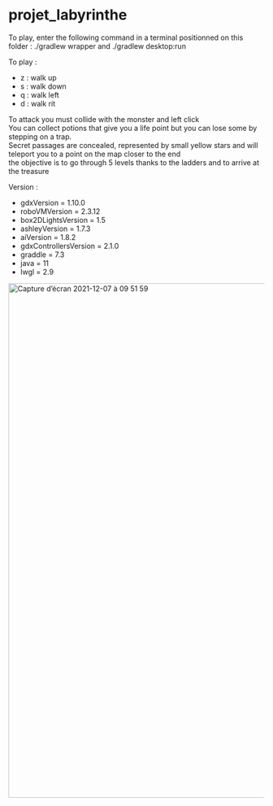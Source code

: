# projet_labyrinthe
To play, enter the following command in a terminal positionned on this folder :
./gradlew wrapper and
./gradlew desktop:run

To play : 
<ul>
  <li> z : walk up </li>
  <li> s : walk down </li>
  <li> q : walk left </li>
  <li> d : walk rit </li> 
</ul>
To attack you must collide with the monster and left click </br> 
You can collect potions that give you a life point but you can lose some by stepping on a trap. </br> 
Secret passages are concealed, represented by small yellow stars and will teleport you to a point on the map closer to the end</br> 
the objective is to go through 5 levels thanks to the ladders and to arrive at the treasure </br> 

Version : 
<ul>
  <li> gdxVersion = 1.10.0 </li> 
  <li> roboVMVersion = 2.3.12 </li> 
  <li> box2DLightsVersion = 1.5</li> 
  <li> ashleyVersion = 1.7.3 </li>
  <li> aiVersion = 1.8.2 </li>
  <li> gdxControllersVersion = 2.1.0 </li>
  <li> graddle = 7.3 </li> 
  <li> java = 11 </li> 
  <li> lwgl = 2.9 </li> 
</ul> 
  

<img width="1012" alt="Capture d’écran 2021-12-07 à 09 51 59" src="https://user-images.githubusercontent.com/43404297/144997121-bf1e547c-88f8-4402-86de-c891f2b76872.png">
